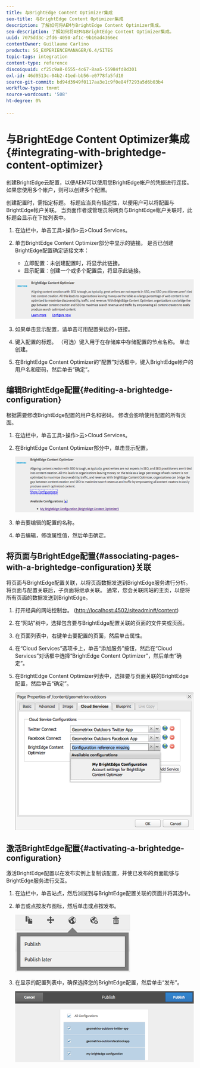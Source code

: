 ```yaml
---
title: 与BrightEdge Content Optimizer集成
seo-title: 与BrightEdge Content Optimizer集成
description: 了解如何将AEM与BrightEdge Content Optimizer集成。
seo-description: 了解如何将AEM与BrightEdge Content Optimizer集成。
uuid: 7075dd3c-2fd6-4050-af1c-9b16ad4366ec
contentOwner: Guillaume Carlino
products: SG_EXPERIENCEMANAGER/6.4/SITES
topic-tags: integration
content-type: reference
discoiquuid: cf25c9a8-0555-4c67-8aa5-55984fd8d301
exl-id: 46d0513c-04b2-41ed-bb56-e0778fa5fd10
source-git-commit: bd94d3949f0117aa3e1c9f0e84f7293a5d6b03b4
workflow-type: tm+mt
source-wordcount: '508'
ht-degree: 0%

---
```


# 与BrightEdge Content Optimizer集成{#integrating-with-brightedge-content-optimizer}

创建BrightEdge云配置，以便AEM可以使用您BrightEdge帐户的凭据进行连接。 如果您使用多个帐户，则可以创建多个配置。

创建配置时，需指定标题。 标题应当具有描述性，以便用户可以将配置与BrightEdge帐户关联。 当页面作者或管理员将网页与BrightEdge帐户关联时，此标题会显示在下拉列表中。

1. 在边栏中，单击工具>操作>云>Cloud Services。
1. 单击BrightEdge Content Optimizer部分中显示的链接。 是否已创建BrightEdge配置确定链接文本：

   * 立即配置：未创建配置时，将显示此链接。
   * 显示配置：创建一个或多个配置后，将显示此链接。

   ![chlimage_1-4](assets/chlimage_1-4.png)

1. 如果单击显示配置，请单击可用配置旁边的+链接。
1. 键入配置的标题。 （可选）键入用于在存储库中存储配置的节点名称。 单击创建。
1. 在BrightEdge Content Optimizer的“配置”对话框中，键入BrightEdge帐户的用户名和密码，然后单击“确定”。

## 编辑BrightEdge配置{#editing-a-brightedge-configuration}

根据需要修改BrightEdge配置的用户名和密码。 修改会影响使用配置的所有页面。

1. 在边栏中，单击工具>操作>云>Cloud Services。
1. 在BrightEdge Content Optimizer部分中，单击显示配置。

   ![chlimage_1-5](assets/chlimage_1-5.png)

1. 单击要编辑的配置的名称。
1. 单击编辑，修改属性值，然后单击确定。

## 将页面与BrightEdge配置{#associating-pages-with-a-brightedge-configuration}关联

将页面与BrightEdge配置关联，以将页面数据发送到BrightEdge服务进行分析。 将页面与配置关联后，子页面将继承关联。 通常，您会关联网站的主页，以便将所有页面的数据发送到BrightEdge。

1. 打开经典的网站控制台。 ([http://localhost:4502/siteadmin#/content](http://localhost:4502/siteadmin#/content))
1. 在“网站”树中，选择包含要与BrightEdge配置关联的页面的文件夹或页面。
1. 在页面列表中，右键单击要配置的页面，然后单击属性。
1. 在“Cloud Services”选项卡上，单击“添加服务”按钮，然后在“Cloud Services”对话框中选择“BrightEdge Content Optimizer”，然后单击“确定”。
1. 在BrightEdge Content Optimizer列表中，选择要与页面关联的BrightEdge配置，然后单击“确定”。

   ![chlimage_1-6](assets/chlimage_1-6.png)

## 激活BrightEdge配置{#activating-a-brightedge-configuration}

激活BrightEdge配置以在发布实例上复制该配置，并使已发布的页面能够与BrightEdge服务进行交互。

1. 在边栏中，单击站点，然后浏览到与BrightEdge配置关联的页面并将其选中。
1. 单击或点按发布图标，然后单击或点按发布。

   ![chlimage_1-7](assets/chlimage_1-7.png)

1. 在显示的配置列表中，确保选择您的BrightEdge配置，然后单击“发布”。

   ![chlimage_1-8](assets/chlimage_1-8.png)
